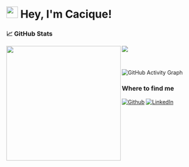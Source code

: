 <h1><img src="https://emojis.slackmojis.com/emojis/images/1531849430/4246/blob-sunglasses.gif?1531849430" width="30" />
  Hey, I'm Cacique!</h1>


### &#x1f4c8; GitHub Stats

<p align="left"><img align="left" src="https://github-readme-stats.vercel.app/api/top-langs?username=Caciquez&show_icons=true&locale=en&layout=compact&theme=radical" width=300/></p>

<p><img align="center" src="https://github-readme-streak-stats.herokuapp.com/?user=Caciquez&theme=radical" /></p>

<br />
 
![GitHub Activity Graph](https://activity-graph.herokuapp.com/graph?username=Caciquez&bg_color=000000&color=4fff67&line=4fff67&point=ffffff&area=true&hide_border=true)

<h3>Where to find me</h3>
<p>
  <a href="https://github.com/caciquez" target="_blank"><img alt="Github"
      src="https://img.shields.io/badge/GitHub-%2312100E.svg?&style=for-the-badge&logo=Github&logoColor=white" /></a>
  <a href="https://www.linkedin.com/in/victor-caciquinho/" target="_blank"><img alt="LinkedIn"
      src="https://img.shields.io/badge/linkedin-%230077B5.svg?&style=for-the-badge&logo=linkedin&logoColor=white" /></a>
</p>
